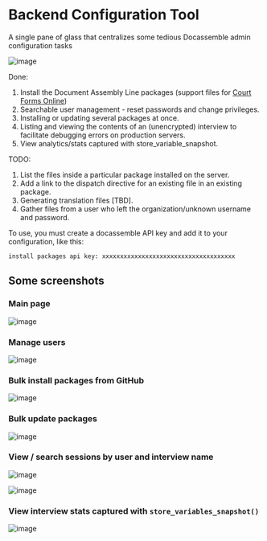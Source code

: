 # Backend Configuration Tool

A single pane of glass that centralizes some tedious Docassemble admin configuration tasks

![image](https://user-images.githubusercontent.com/7645641/123702117-bdd7d300-d830-11eb-8c0e-8e204d912ff8.png)

Done: 

1. Install the Document Assembly Line packages (support files for [Court Forms Online](https://courtformsonline.org))
1. Searchable user management - reset passwords and change privileges.
1. Installing or updating several packages at once.
1. Listing and viewing the contents of an (unencrypted) interview to facilitate debugging errors on production servers.
1. View analytics/stats captured with store_variable_snapshot.


TODO:

1. List the files inside a particular package installed on the server.
1. Add a link to the dispatch directive for an existing file in an existing package.
1. Generating translation files [TBD].
1. Gather files from a user who left the organization/unknown username and password.

To use, you must create a docassemble API key and add it to your
configuration, like this:

`install packages api key: xxxxxxxxxxxxxxxxxxxxxxxxxxxxxxxxxxxxx`

## Some screenshots

### Main page
![image](https://user-images.githubusercontent.com/7645641/123702117-bdd7d300-d830-11eb-8c0e-8e204d912ff8.png)

### Manage users

![image](https://user-images.githubusercontent.com/7645641/123702231-e069ec00-d830-11eb-94dc-5ec0abb86bc9.png)

### Bulk install packages from GitHub

![image](https://user-images.githubusercontent.com/7645641/123702290-efe93500-d830-11eb-9fdf-a5935ff4078e.png)

### Bulk update packages

![image](https://user-images.githubusercontent.com/7645641/123702362-068f8c00-d831-11eb-9ce4-df7a67ffcfeb.png)

### View / search sessions by user and interview name

![image](https://user-images.githubusercontent.com/7645641/123702422-1d35e300-d831-11eb-84d5-5e7385deb901.png)

![image](https://user-images.githubusercontent.com/7645641/123702464-2cb52c00-d831-11eb-80fc-f2291e824eae.png)

### View interview stats captured with `store_variables_snapshot()`

![image](https://user-images.githubusercontent.com/7645641/123702623-5e2df780-d831-11eb-8937-6625df74ab22.png)

